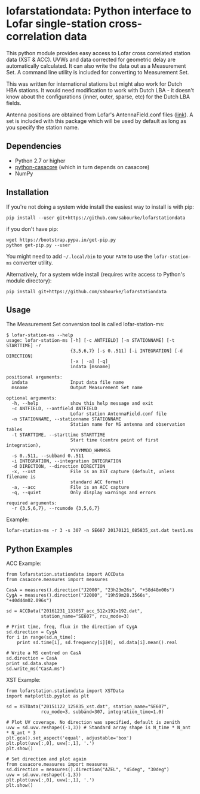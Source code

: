 lofarstationdata: Python interface to Lofar single-station cross-correlation data
=================================================================================

This python module provides easy access to Lofar cross correlated station
data (XST & ACC). UVWs and data corrected for geometric delay are automatically
calculated. It can also write the data out as a Measurement Set. A command
line utility is included for converting to Measurement Set.

This was written for international stations but might also work for Dutch
HBA stations. It would need modification to work with Dutch LBA -
it doesn't know about the configurations (inner, outer, sparse, etc) for
the Dutch LBA fields.

Antenna positions are obtained from Lofar's AntennaField.conf files
([link](https://svn.astron.nl/LOFAR/trunk/MAC/Deployment/data/StaticMetaData/AntennaFields/)).
A set is included with this package which will be used by default as
long as you specify the station name.

Dependencies
------------

* Python 2.7 or higher
* [python-casacore](https://github.com/casacore/python-casacore) (which in turn depends on casacore)
* NumPy

Installation
------------

If you're not doing a system wide install the easiest way to install
is with pip:

    pip install --user git+https://github.com/sabourke/lofarstationdata

if you don't have pip:

    wget https://bootstrap.pypa.io/get-pip.py
    python get-pip.py --user

You might need to add ```~/.local/bin``` to your ```PATH``` to use the ```lofar-station-ms```
converter utility.

Alternatively, for a system wide install (requires write access to Python's module directory):

    pip install git+https://github.com/sabourke/lofarstationdata

Usage
-----

The Measurement Set conversion tool is called lofar-station-ms:

    $ lofar-station-ms --help
    usage: lofar-station-ms [-h] [-c ANTFIELD] [-n STATIONNAME] [-t STARTTIME] -r
                            {3,5,6,7} [-s 0..511] [-i INTEGRATION] [-d DIRECTION]
                            [-x | -a] [-q]
                            indata [msname]
    
    positional arguments:
      indata                Input data file name
      msname                Output Measurement Set name
    
    optional arguments:
      -h, --help            show this help message and exit
      -c ANTFIELD, --antfield ANTFIELD
                            Lofar station AntennaField.conf file
      -n STATIONNAME, --stationname STATIONNAME
                            Station name for MS antenna and observation tables
      -t STARTTIME, --starttime STARTTIME
                            Start time (centre point of first integration),
                            YYYYMMDD_HHMMSS
      -s 0..511, --subband 0..511
      -i INTEGRATION, --integration INTEGRATION
      -d DIRECTION, --direction DIRECTION
      -x, --xst             File is an XST capture (default, unless filename is
                            standard ACC format)
      -a, --acc             File is an ACC capture
      -q, --quiet           Only display warnings and errors
    
    required arguments:
      -r {3,5,6,7}, --rcumode {3,5,6,7}

Example:

    lofar-station-ms -r 3 -s 307 -n SE607 20170121_085835_xst.dat test1.ms

Python Examples
---------------

ACC Example:

    from lofarstation.stationdata import ACCData
    from casacore.measures import measures
    
    CasA = measures().direction("J2000", "23h23m26s", "+58d48m00s")
    CygA = measures().direction("J2000", "19h59m28.3566s", "+40d44m02.096s")
    
    sd = ACCData("20161231_133057_acc_512x192x192.dat",
                 station_name="SE607", rcu_mode=3)
    
    # Print time, freq, flux in the direction of CygA
    sd.direction = CygA
    for i in range(sd.n_time):
        print sd.time[i], sd.frequency[i][0], sd.data[i].mean().real
    
    # Write a MS centred on CasA
    sd.direction = CasA
    print sd.data.shape
    sd.write_ms("CasA.ms")
    
XST Example:

    from lofarstation.stationdata import XSTData
    import matplotlib.pyplot as plt
    
    sd = XSTData("20151122_125835_xst.dat", station_name="SE607",
                 rcu_mode=3, subband=307, integration_time=1.0)
    
    # Plot UV coverage. No direction was specified, default is zenith
    uvw = sd.uvw.reshape((-1,3)) # Standard array shape is N_time * N_ant * N_ant * 3
    plt.gca().set_aspect('equal', adjustable='box')
    plt.plot(uvw[:,0], uvw[:,1], '.')
    plt.show()
    
    # Set direction and plot again
    from casacore.measures import measures
    sd.direction = measures().direction("AZEL", "45deg", "30deg")
    uvw = sd.uvw.reshape((-1,3))
    plt.plot(uvw[:,0], uvw[:,1], '.')
    plt.show()
